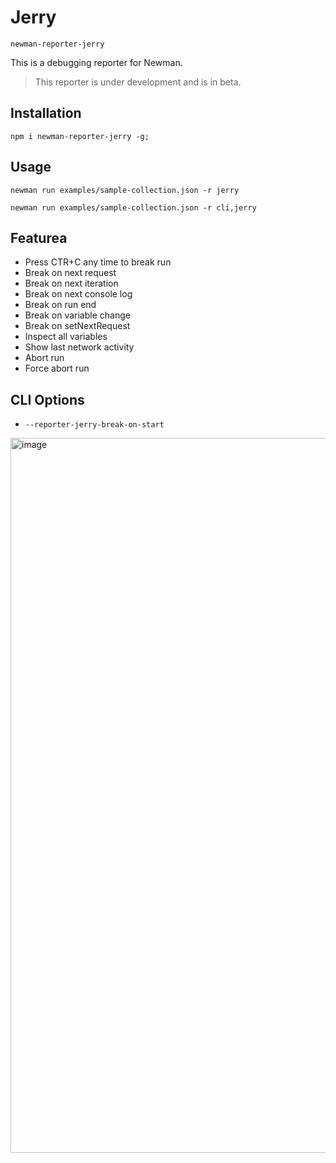 # Jerry
`newman-reporter-jerry`

This is a debugging reporter for Newman.

> This reporter is under development and is in beta.

## Installation

```term
npm i newman-reporter-jerry -g;
```

## Usage

```term
newman run examples/sample-collection.json -r jerry
```

```term
newman run examples/sample-collection.json -r cli,jerry
```

## Featurea

- Press CTR+C any time to break run
- Break on next request
- Break on next iteration
- Break on next console log
- Break on run end
- Break on variable change
- Break on setNextRequest
- Inspect all variables
- Show last network activity
- Abort run
- Force abort run

## CLI Options

- `--reporter-jerry-break-on-start`

<img width="1144" alt="image" src="https://user-images.githubusercontent.com/232373/129384401-0696673f-e2a8-47b2-8a56-22d503acd87a.png">


